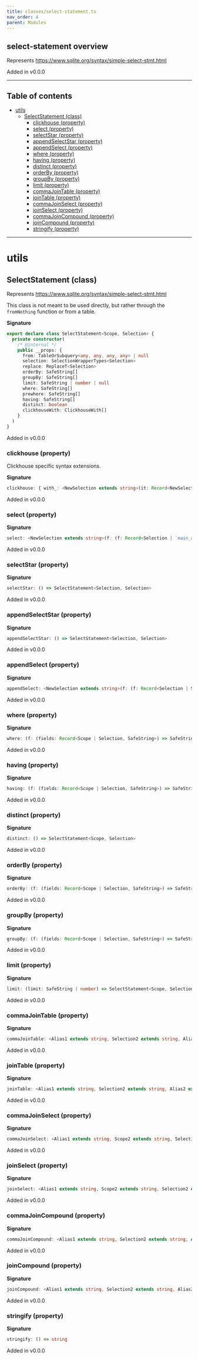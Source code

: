 ```yaml
---
title: classes/select-statement.ts
nav_order: 4
parent: Modules
---
```


## select-statement overview

Represents https://www.sqlite.org/syntax/simple-select-stmt.html

Added in v0.0.0

---

<h2 class="text-delta">Table of contents</h2>

- [utils](#utils)
  - [SelectStatement (class)](#selectstatement-class)
    - [clickhouse (property)](#clickhouse-property)
    - [select (property)](#select-property)
    - [selectStar (property)](#selectstar-property)
    - [appendSelectStar (property)](#appendselectstar-property)
    - [appendSelect (property)](#appendselect-property)
    - [where (property)](#where-property)
    - [having (property)](#having-property)
    - [distinct (property)](#distinct-property)
    - [orderBy (property)](#orderby-property)
    - [groupBy (property)](#groupby-property)
    - [limit (property)](#limit-property)
    - [commaJoinTable (property)](#commajointable-property)
    - [joinTable (property)](#jointable-property)
    - [commaJoinSelect (property)](#commajoinselect-property)
    - [joinSelect (property)](#joinselect-property)
    - [commaJoinCompound (property)](#commajoincompound-property)
    - [joinCompound (property)](#joincompound-property)
    - [stringify (property)](#stringify-property)

---

# utils

## SelectStatement (class)

Represents https://www.sqlite.org/syntax/simple-select-stmt.html

This class is not meant to be used directly, but rather through the `fromNothing` function or from a table.

**Signature**

```ts
export declare class SelectStatement<Scope, Selection> {
  private constructor(
    /* @internal */
    public __props: {
      from: TableOrSubquery<any, any, any, any> | null
      selection: SelectionWrapperTypes<Selection>
      replace: ReplaceT<Selection>
      orderBy: SafeString[]
      groupBy: SafeString[]
      limit: SafeString | number | null
      where: SafeString[]
      prewhere: SafeString[]
      having: SafeString[]
      distinct: boolean
      clickhouseWith: ClickhouseWith[]
    }
  )
}
```

Added in v0.0.0

### clickhouse (property)

Clickhouse specific syntax extensions.

**Signature**

```ts
clickhouse: { with_: <NewSelection extends string>(it: Record<NewSelection, SelectStatement<any, any>>) => SelectStatement<Scope | NewSelection, Selection>; prewhere: (f: (fields: Record<Scope | Selection, SafeString>) => SafeString[] | SafeString) => SelectStatement<Scope, Selection>; replace: <NewSelection extends string>(f: (f: Record<Selection | Scope, SafeString> & NoSelectFieldsCompileError) => ReplaceT<Selection>) => SelectStatement<Scope, Selection | NewSelection>; }
```

Added in v0.0.0

### select (property)

**Signature**

```ts
select: <NewSelection extends string>(f: (f: Record<Selection | `main_alias.${Selection}`, SafeString> & NoSelectFieldsCompileError) => Record<NewSelection, SafeString>) => SelectStatement<Selection | `main_alias.${Selection}`, NewSelection>
```

Added in v0.0.0

### selectStar (property)

**Signature**

```ts
selectStar: () => SelectStatement<Selection, Selection>
```

Added in v0.0.0

### appendSelectStar (property)

**Signature**

```ts
appendSelectStar: () => SelectStatement<Selection, Selection>
```

Added in v0.0.0

### appendSelect (property)

**Signature**

```ts
appendSelect: <NewSelection extends string>(f: (f: Record<Selection | Scope | `main_alias.${Selection}`, SafeString> & NoSelectFieldsCompileError) => Record<NewSelection, SafeString>) => SelectStatement<Scope, Selection | NewSelection>
```

Added in v0.0.0

### where (property)

**Signature**

```ts
where: (f: (fields: Record<Scope | Selection, SafeString>) => SafeString[] | SafeString) => SelectStatement<Scope, Selection>
```

Added in v0.0.0

### having (property)

**Signature**

```ts
having: (f: (fields: Record<Scope | Selection, SafeString>) => SafeString[] | SafeString) => SelectStatement<Scope, Selection>
```

Added in v0.0.0

### distinct (property)

**Signature**

```ts
distinct: () => SelectStatement<Scope, Selection>
```

Added in v0.0.0

### orderBy (property)

**Signature**

```ts
orderBy: (f: (fields: Record<Scope | Selection, SafeString>) => SafeString[] | SafeString) => SelectStatement<Scope, Selection>
```

Added in v0.0.0

### groupBy (property)

**Signature**

```ts
groupBy: (f: (fields: Record<Scope | Selection, SafeString>) => SafeString[] | SafeString) => SelectStatement<Scope, Selection>
```

Added in v0.0.0

### limit (property)

**Signature**

```ts
limit: (limit: SafeString | number) => SelectStatement<Scope, Selection>
```

Added in v0.0.0

### commaJoinTable (property)

**Signature**

```ts
commaJoinTable: <Alias1 extends string, Selection2 extends string, Alias2 extends string>(thisQueryAlias: Alias1, table: Table<Selection2, Alias2>) => Joined<Exclude<Selection, Selection2> | Exclude<Selection2, Selection> | `${Alias1}.${Selection}`, Alias1 | Alias2, Extract<Selection2, Selection>>
```

Added in v0.0.0

### joinTable (property)

**Signature**

```ts
joinTable: <Alias1 extends string, Selection2 extends string, Alias2 extends string>(thisQueryAlias: Alias1, operator: string, table: Table<Selection2, Alias2>) => JoinedFactory<Exclude<Selection, Selection2> | Exclude<Selection2, Selection> | `${Alias1}.${Selection}` | `${Alias2}.${Selection2}`, Alias1 | Alias2, Extract<Selection2, Selection>, Extract<Selection2, Selection>>
```

Added in v0.0.0

### commaJoinSelect (property)

**Signature**

```ts
commaJoinSelect: <Alias1 extends string, Scope2 extends string, Selection2 extends string, Alias2 extends string>(thisSelectAlias: Alias1, selectAlias: Alias2, select: SelectStatement<Scope2, Selection2>) => Joined<Exclude<Selection, Selection2> | Exclude<Selection2, Selection> | `${Alias2}.${Selection2}` | `${Alias1}.${Selection}`, Alias1 | Alias2, Extract<Selection2, Selection>>
```

Added in v0.0.0

### joinSelect (property)

**Signature**

```ts
joinSelect: <Alias1 extends string, Scope2 extends string, Selection2 extends string, Alias2 extends string>(thisSelectAlias: Alias1, operator: string, selectAlias: Alias2, select: SelectStatement<Scope2, Selection2>) => JoinedFactory<Exclude<Selection, Selection2> | Exclude<Selection2, Selection> | `${Alias2}.${Selection2}` | `${Alias1}.${Selection}`, Alias1 | Alias2, Extract<Selection2, Selection>, Extract<Selection2, Selection>>
```

Added in v0.0.0

### commaJoinCompound (property)

**Signature**

```ts
commaJoinCompound: <Alias1 extends string, Selection2 extends string, Alias2 extends string>(thisSelectAlias: Alias1, compoundAlias: Alias2, compound: Compound<Selection2, Selection2>) => Joined<Exclude<Selection, Selection2> | Exclude<Selection2, Selection> | `${Alias1}.${Selection}` | `${Alias2}.${Selection2}`, Alias1 | Alias2, Extract<Selection2, Selection>>
```

Added in v0.0.0

### joinCompound (property)

**Signature**

```ts
joinCompound: <Alias1 extends string, Selection2 extends string, Alias2 extends string>(thisSelectAlias: Alias1, operator: string, compoundAlias: Alias2, compound: Compound<Selection2, Selection2>) => JoinedFactory<Exclude<Selection, Selection2> | Exclude<Selection2, Selection> | `${Alias1}.${Selection}` | `${Alias2}.${Selection2}`, Alias1 | Alias2, Extract<Selection2, Selection>, Extract<Selection2, Selection>>
```

Added in v0.0.0

### stringify (property)

**Signature**

```ts
stringify: () => string
```

Added in v0.0.0
